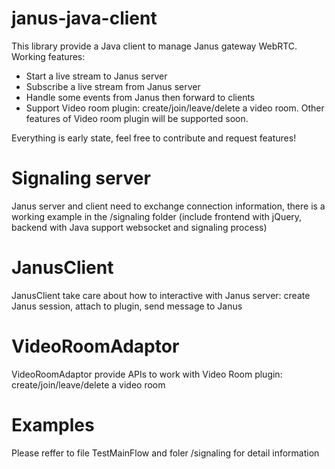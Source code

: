 
# janus-java-client
This library provide a Java client to manage Janus gateway WebRTC. Working features:
+ Start a live stream to Janus server
+ Subscribe a live stream from Janus server
+ Handle some events from Janus then forward to clients
+ Support Video room plugin: create/join/leave/delete a video room. Other features of Video room plugin will be supported soon.

Everything is early state, feel free to contribute and request features!
# Signaling server
Janus server and client need to exchange connection information, there is a working example in the /signaling folder (include frontend with jQuery, backend with Java support websocket and signaling process)

# JanusClient
JanusClient take care about how to interactive with Janus server: create Janus session, attach to plugin, send message to Janus
# VideoRoomAdaptor
VideoRoomAdaptor provide APIs to work with Video Room plugin: create/join/leave/delete a video room

# Examples
Please reffer to file TestMainFlow and foler /signaling for detail information